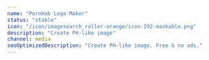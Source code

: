```yaml
---
name: "PornHub Logo Maker"
status: "stable"
icon: "/icon/imagesearch_roller-orange/icon-192-maskable.png"
description: "Create PH-like image"
channel: media
seoOptimizedDescription: "Create PH-like image. Free & no ads."
---
```

